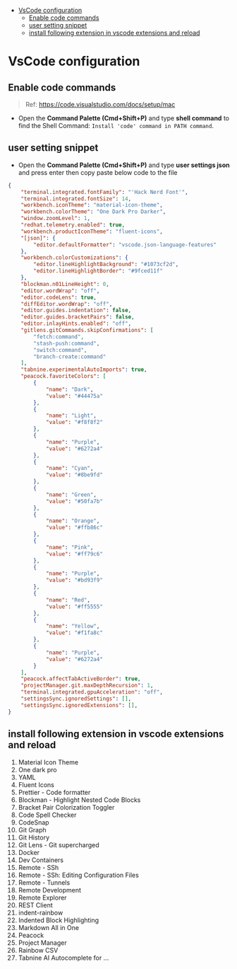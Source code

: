 - [VsCode configuration](#vscode-configuration)
  - [Enable code commands](#enable-code-commands)
  - [user setting snippet](#user-setting-snippet)
  - [install following extension in vscode extensions and reload](#install-following-extension-in-vscode-extensions-and-reload)

# VsCode configuration 
## Enable code commands
> Ref: https://code.visualstudio.com/docs/setup/mac
- Open the **Command Palette (Cmd+Shift+P)** and type **shell command** to find the Shell Command: `Install 'code' command in PATH command`.

## user setting snippet
- Open the **Command Palette (Cmd+Shift+P)** and type **user settings json** and press enter then copy paste below code to the file
```json
{
    "terminal.integrated.fontFamily": "'Hack Nerd Font'",
    "terminal.integrated.fontSize": 14,
    "workbench.iconTheme": "material-icon-theme",
    "workbench.colorTheme": "One Dark Pro Darker",
    "window.zoomLevel": 1,
    "redhat.telemetry.enabled": true,
    "workbench.productIconTheme": "fluent-icons",
    "[json]": {
        "editor.defaultFormatter": "vscode.json-language-features"
    },
    "workbench.colorCustomizations": {
        "editor.lineHighlightBackground": "#1073cf2d",
        "editor.lineHighlightBorder": "#9fced11f"
    },
    "blockman.n01LineHeight": 0,
    "editor.wordWrap": "off",
    "editor.codeLens": true,
    "diffEditor.wordWrap": "off",
    "editor.guides.indentation": false,
    "editor.guides.bracketPairs": false,
    "editor.inlayHints.enabled": "off",
    "gitlens.gitCommands.skipConfirmations": [
        "fetch:command",
        "stash-push:command",
        "switch:command",
        "branch-create:command"
    ],
    "tabnine.experimentalAutoImports": true,
    "peacock.favoriteColors": [
        {
            "name": "Dark",
            "value": "#44475a"
        },
        {
            "name": "Light",
            "value": "#f8f8f2"
        },
        {
            "name": "Purple",
            "value": "#6272a4"
        },
        {
            "name": "Cyan",
            "value": "#8be9fd"
        },
        {
            "name": "Green",
            "value": "#50fa7b"
        },
        {
            "name": "Orange",
            "value": "#ffb86c"
        },
        {
            "name": "Pink",
            "value": "#ff79c6"
        },
        {
            "name": "Purple",
            "value": "#bd93f9"
        },
        {
            "name": "Red",
            "value": "#ff5555"
        },
        {
            "name": "Yellow",
            "value": "#f1fa8c"
        },
        {
            "name": "Purple",
            "value": "#6272a4"
        }
    ],
    "peacock.affectTabActiveBorder": true,
    "projectManager.git.maxDepthRecursion": 1,
    "terminal.integrated.gpuAcceleration": "off",
    "settingsSync.ignoredSettings": [],
    "settingsSync.ignoredExtensions": [],
}
```

## install following extension in vscode extensions and reload
1. Material Icon Theme
2. One dark pro
3. YAML
4. Fluent Icons
5. Prettier - Code formatter
6. Blockman - Highlight Nested Code Blocks
7. Bracket Pair Colorization Toggler
8. Code Spell Checker
9. CodeSnap
10. Git Graph
11. Git History
12. Git Lens - Git supercharged
13. Docker
14. Dev Containers
15. Remote - SSh
16. Remote - SSh: Editing Configuration Files
17. Remote - Tunnels
18. Remote Development
19. Remote Explorer
20. REST Client
21. indent-rainbow
22. Indented Block Highlighting
23. Markdown All in One
24. Peacock
25. Project Manager
26. Rainbow CSV
27. Tabnine AI Autocomplete for ...